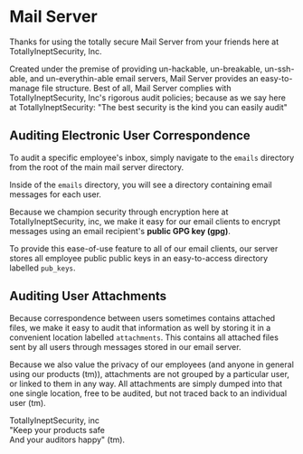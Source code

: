 Mail Server
===========

Thanks for using the totally secure Mail Server
from your friends here at TotallyIneptSecurity, Inc.

Created under the premise of providing un-hackable,
un-breakable, un-ssh-able, and un-everythin-able email
servers, Mail Server provides an easy-to-manage
file structure. Best of all, Mail Server complies with
TotallyIneptSecurity, Inc's rigorous audit policies;
because as we say here at TotallyIneptSecurity:
  "The best security is the kind you can easily audit"

## Auditing Electronic User Correspondence

To audit a specific employee's inbox, simply navigate
to the `emails` directory from the root of the main 
mail server directory.

Inside of the `emails` directory, you will see a
directory containing email messages for each user.

Because we champion security through encryption here
at TotallyIneptSecurity, inc, we make it easy for
our email clients to encrypt messages using an
email recipient's **public GPG key (gpg)**.

To provide this ease-of-use feature to all of our
email clients, our server stores all employee public
public keys in an easy-to-access directory labelled
`pub_keys`.

## Auditing User Attachments

Because correspondence between users sometimes contains
attached files, we make it easy to audit that
information as well by storing it in a convenient
location labelled `attachments`. This contains all
attached files sent by all users through messages stored
in our email server.

Because we also value the privacy of our employees (and
anyone in general using our products (tm)), attachments
are not grouped by a particular user, or linked to them
in any way. All attachments are simply dumped into that
one single location, free to be audited, but not traced
back to an individual user (tm).


TotallyIneptSecurity, inc  
"Keep your products safe  
And your auditors happy" (tm).
